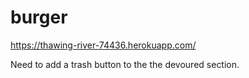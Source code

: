 # burger

<!-- Heroku -->
 https://thawing-river-74436.herokuapp.com/

Need to add a trash button to the the devoured section.
